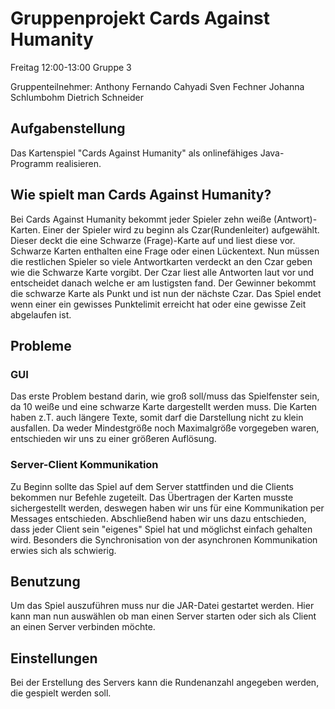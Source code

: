 # Gruppenprojekt Cards Against Humanity
Freitag 12:00-13:00 Gruppe 3

Gruppenteilnehmer:
Anthony Fernando Cahyadi
Sven Fechner
Johanna Schlumbohm
Dietrich Schneider

## Aufgabenstellung

Das Kartenspiel "Cards Against Humanity" als onlinefähiges Java-Programm realisieren.

## Wie spielt man Cards Against Humanity?

Bei Cards Against Humanity bekommt jeder Spieler zehn weiße (Antwort)-Karten.
Einer der Spieler wird zu beginn als Czar(Rundenleiter) aufgewählt.
Dieser deckt die eine Schwarze (Frage)-Karte auf und liest diese vor.
Schwarze Karten enthalten eine Frage oder einen Lückentext.
Nun müssen die restlichen Spieler so viele Antwortkarten verdeckt an den Czar geben wie die Schwarze Karte vorgibt.
Der Czar liest alle Antworten laut vor und entscheidet danach welche er am lustigsten fand.
Der Gewinner bekommt die schwarze Karte als Punkt und ist nun der nächste Czar.
Das Spiel endet wenn einer ein gewisses Punktelimit erreicht hat oder eine gewisse Zeit abgelaufen ist.

## Probleme

### GUI 

Das erste Problem bestand darin, wie groß soll/muss das Spielfenster sein, da 10 weiße und 
eine schwarze Karte dargestellt werden muss. Die Karten haben z.T. auch längere Texte, somit darf die 
Darstellung nicht zu klein ausfallen. Da weder Mindestgröße noch Maximalgröße vorgegeben waren, entschieden wir
uns zu einer größeren Auflösung.

### Server-Client Kommunikation

Zu Beginn sollte das Spiel auf dem Server stattfinden und die Clients bekommen nur Befehle zugeteilt.
Das Übertragen der Karten musste sichergestellt werden, deswegen haben wir uns für eine Kommunikation per Messages entschieden.
Abschließend haben wir uns dazu entschieden, dass jeder Client sein "eigenes" Spiel hat und möglichst einfach gehalten wird.
Besonders die Synchronisation von der asynchronen Kommunikation erwies sich als schwierig.

## Benutzung

Um das Spiel auszuführen muss nur die JAR-Datei gestartet werden.
Hier kann man nun auswählen ob man einen Server starten oder sich als Client an einen Server verbinden möchte.

## Einstellungen

Bei der Erstellung des Servers kann die Rundenanzahl angegeben werden, die gespielt werden soll.
